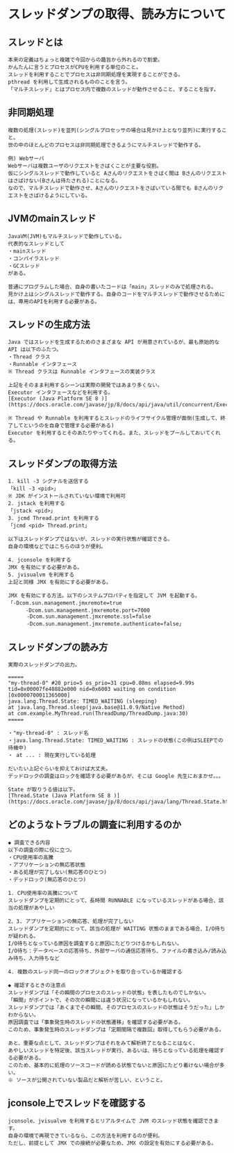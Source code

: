 # スレッドダンプの取得、読み方について

## スレッドとは
    本来の定義はちょっと複雑で今回からの趣旨から外れるので割愛。
    かんたんに言うとプロセスがCPUを利用する単位のこと。
    スレッドを利用することでプロセスは非同期処理を実現することができる。
    pthread を利用して生成されるもののことを言う。
    「マルチスレッド」とはプロセス内で複数のスレッドが動作させること、することを指す。

## 非同期処理
    複数の処理(スレッド)を並列(シングルプロセッサの場合は見かけ上となり並列)に実行すること。
    世の中のほとんどのプロセスは非同期処理できるようにマルチスレッドで動作する。

    例) Webサーバ
    Webサーバは複数ユーザのリクエストをさばくことが主要な役割。
    仮にシングルスレッドで動作していると Aさんのリクエストをさばく間は Bさんのリクエストはさばけない(Bさんは待たされる)ことになる。
    なので、マルチスレッドで動作させ、Aさんのリクエストをさばいている間でも Bさんのリクエストをさばけるようにしている。

## JVMのmainスレッド
    JavaVM(JVM)もマルチスレッドで動作している。
    代表的なスレッドとして
    ・mainスレッド
    ・コンパイラスレッド
    ・GCスレッド
    がある。

    普通にプログラムした場合、自身の書いたコードは「main」スレッドのみで処理される。
    見かけ上はシングルスレッドで動作する。自身のコードをマルチスレッドで動作させるためには、専用のAPIを利用する必要がある。

## スレッドの生成方法
    Java ではスレッドを生成するためのさまざまな API が用意されているが、最も原始的な API は以下のふたつ。
    ・Thread クラス
    ・Runnable インタフェース
    ※ Thread クラスは Runnable インタフェースの実装クラス

    上記をそのまま利用するシーンは実際の開発ではあまり多くない。
    Executor インタフェースなどを利用する。
    [Executor (Java Platform SE 8 )](https://docs.oracle.com/javase/jp/8/docs/api/java/util/concurrent/Executor.html)

    ※ Thread や Runnable を利用するとスレッドのライフサイクル管理が面倒(生成して、終了してというのを自身で管理する必要がある)
    Executor を利用するとそのあたりやってくれる。また、スレッドをプールしておいてくれる。
 
## スレッドダンプの取得方法
    1. kill -3 シグナルを送信する
	「kill -3 <pid>」
	※ JDK がインストールされていない環境で利用可
    2. jstack を利用する
	「jstack <pid>」
    3. jcmd Thread.print を利用する
	「jcmd <pid> Thread.print」

    以下はスレッドダンプではないが、スレッドの実行状態が確認できる。
    自身の環境などではこちらのほうが便利。

    4. jconsole を利用する
	JMX を有効にする必要がある。
    5. jvisualvm を利用する
	上記と同様 JMX を有効にする必要がある。

    JMX を有効にする方法。以下のシステムプロパティを指定して JVM を起動する。
	「-Dcom.sun.management.jmxremote=true
        　-Dcom.sun.management.jmxremote.port=7000
          -Dcom.sun.management.jmxremote.ssl=false
          -Dcom.sun.management.jmxremote.authenticate=false」

## スレッドダンプの読み方
    実際のスレッドダンプの出力。
    
    =====
    "my-thread-0" #20 prio=5 os_prio=31 cpu=0.08ms elapsed=9.99s tid=0x00007fe40882e000 nid=0x6003 waiting on condition  [0x0000700011365000]
    java.lang.Thread.State: TIMED_WAITING (sleeping)
	at java.lang.Thread.sleep(java.base@11.0.9/Native Method)
	at com.example.MyThread.run(ThreadDump/ThreadDump.java:30)
    =====

    ・"my-thread-0" : スレッド名
    ・java.lang.Thread.State: TIMED_WAITING : スレッドの状態(この例はSLEEPでの待機中)
    ・ at ... : 現在実行している処理
    
    だいたい上記ぐらいを抑えておけば大丈夫。
    デッドロックの調査はロックを確認する必要があるが、そこは Google 先生におまかせ。。。

    State が取りうる値は以下。
    [Thread.State (Java Platform SE 8 )](https://docs.oracle.com/javase/jp/8/docs/api/java/lang/Thread.State.html)

## どのようなトラブルの調査に利用するのか
    ◆ 調査できる内容
    以下の調査の際に役に立つ。
    ・CPU使用率の高騰
    ・アプリケーションの無応答状態
    ・ある処理が完了しない(無応答のひとつ)
    ・デッドロック(無応答のひとつ)

    1. CPU使用率の高騰について
	スレッドダンプを定期的にとって、長時間 RUNNABLE になっているスレッドがある場合、該当の処理があやしい

    2、3. アプリケーションの無応答、処理が完了しない
	スレッドダンプを定期的にとって、該当の処理が WAITING 状態のままである場合、I/O待ちが疑われる。
	I/O待ちとなっている原因を調査すると原因にたどりつけるかもしれない。
	I/O待ち：データベースの応答待ち、外部サーバの通信応答待ち、ファイルの書き込み/読み込み待ち、入力待ちなど

    4. 複数のスレッド同一のロックオブジェクトを取り合っているか確認する

    ◆ 確認するときの注意点
    スレッドダンプは「その瞬間のプロセスのスレッドの状態」を表したものでしかない。
    「瞬間」がポイントで、その次の瞬間には違う状況になっているかもしれない。
    スレッドダンプでは「あくまでその瞬間、そのプロセスのスレッドの状態はそうだった」しかわからない。
    原因調査では「事象発生時のスレッドの状態遷移」を確認する必要がある。
    このため、事象発生時のスレッドダンプは「定期間隔で複数回」取得してもらう必要がある。

    あと、重要な点として、スレッドダンプはそれをみて解析終了となることはなく、
    あやしいスレッドを特定後、該当スレッドが実行、あるいは、待ちとなっている処理を確認する必要がある。
    このため、基本的に処理のソースコードが読める状態でないと原因にたどり着けない場合が多い。
    ※ ソースが公開されていない製品だと解析が苦しい、ということ。

## jconsole上でスレッドを確認する
    jconsole、jvisualvm を利用するとリアルタイムで JVM のスレッド状態を確認できます。
    自身の環境で再現できているなら、この方法を利用するのが便利。
    ただし、前提として JMX での接続が必要なため、JMX の設定を有効にする必要がある。
